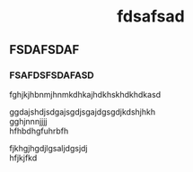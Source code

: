 <h1 align="center">fdsafsad</h1>
<h2>FSDAFSDAF</h2>
<h3>FSAFDSFSDAFASD</h3>
<p>fghjkjhbnmjhnmkdhkajhdkhskhdkhdkasd<br></p>
<p>ggdajshdjsdgajsgdjsgajdgsgdjkdshjhkh<br>
gghjnnnjjjj<br>
hfhbdhgfuhrbfh<br></p>
<p>fjkhgjhgdjlgsaljdgsjdj<br>
hfjkjfkd<br></p>
